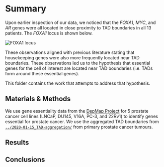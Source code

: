 # Summary

Upon earlier inspection of our data, we noticed that the _FOXA1_, _MYC_, and _AR_ genes were all located in close proximity to TAD boundaries in all 13 patients.
The _FOXA1_ locus is shown below.

![_FOXA1_ locus](../2019-10-24_higlass/foxa1.png)

These observations aligned with previous literature stating that housekeeping genes were also more frequently located near TAD boundaries.
These observations led us to the hypothesis that essential genes for the cell of interest are located near TAD boundaries (i.e. TADs form around these essential genes).

This folder contains the work that attempts to address that hypothesis.

## Materials & Methods

We use gene essentiality data from the [DepMap Project](https://depmap.org) for 5 prostate cancer cell lines (LNCaP, DU145, V16A, PC-3, and 22Rv1) to identify genes essential for prostate cancer.
We use the aggregated TAD boundaries from [`../2020-01-15_TAD-aggregation/`](../2020-01-15_TAD-aggregation/) from primary prostate cancer tumours.

## Results

## Conclusions

